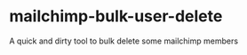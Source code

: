 mailchimp-bulk-user-delete
==========================

A quick and dirty tool to bulk delete some mailchimp members
